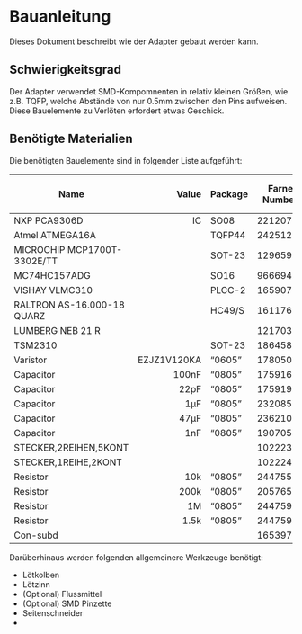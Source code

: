 # Bauanleitung

Dieses Dokument beschreibt wie der Adapter gebaut werden kann.

## Schwierigkeitsgrad

Der Adapter verwendet SMD-Kompomnenten in relativ kleinen Größen, wie z.B. TQFP, welche Abstände von nur 0.5mm zwischen den Pins aufweisen. Diese Bauelemente zu Verlöten erfordert etwas Geschick.

## Benötigte Materialien

Die benötigten Bauelemente sind in folgender Liste aufgeführt:


| Name | Value | Package | Farnell Number | Unit Price (EUR) | Count |
|------|------:|---------|---------------:|-----------------:|-------|
|NXP PCA9306D|  IC	|	SO08|	2212070|	0.598|	1|
|Atmel ATMEGA16A|	|	TQFP44|	2425121|	4.43|	1|
|MICROCHIP MCP1700T-3302E/TT|	|	SOT-23|	1296592|	0.386|	1|
|MC74HC157ADG|	|	SO16|	9666940|	0.4|	1|
|VISHAY VLMC310|	|	PLCC-2|	1659076|	0.105|	1|
|RALTRON AS-16.000-18 QUARZ |	|	HC49/S|	1611761|	0.249|	1|
|LUMBERG  NEB 21 R|	| |		1217037|	0.919|	1|
|TSM2310| |		SOT-23|	1864585|	0.121|	1|
|Varistor| EZJZ1V120KA	|	“0605”|	1780509|	0.171|	1|
|Capacitor|	100nF|	“0805”|	1759166|	0.013|	3|
|Capacitor|	22pF|	“0805”|	1759195|	0.021|	2|
|Capacitor|	1µF|	“0805”|	2320853|	0.0294|	2|
|Capacitor|	47µF|	“0805”|	2362109|	0.36|	1|
|Capacitor|	1nF|	“0805”|	1907054|	0.0144|	1|
|STECKER,2REIHEN,5KONT| |			|1022235|	0.271|	1|
|STECKER,1REIHE,2KONT| |			|1022245|	0.09|	1|
|Resistor|	10k|	“0805”|	2447553|	0.0025|	5|
|Resistor|	200k|	“0805”|	2057656|	0.019|	1|
|Resistor|	1M|	“0805”|	2447596|	0.0029|	1|
|Resistor|	1.5k|	“0805”|	2447592|	0.0025|	1|
|Con-subd|	|		|1653978|	0.93|	1|




Darüberhinaus werden folgenden allgemeinere Werkzeuge benötigt:

 * Lötkolben
 * Lötzinn
 * (Optional) Flussmittel
 * (Optional) SMD Pinzette
 * Seitenschneider
 * 


